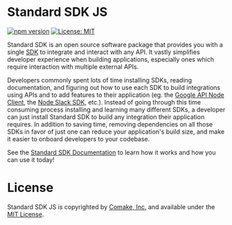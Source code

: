 # Standard SDK JS

[![npm version](https://badge.fury.io/js/@comake%2Fstandard-sdk-js.svg)](https://badge.fury.io/js/@comake%2Fstandard-sdk-js) [![License: MIT](https://img.shields.io/badge/License-MIT-yellow.svg)](https://opensource.org/licenses/MIT)

Standard SDK is an open source software package that provides you with a single [SDK](https://en.wikipedia.org/wiki/Software\_development\_kit) to integrate and interact with any API. It vastly simplifies developer experience when building applications, especially ones which require interaction with multiple external APIs.

Developers commonly spent lots of time installing SDKs, reading documentation, and figuring out how to use each SDK to build integrations using APIs and to add features to their application (eg. the [Google API Node Client](https://www.npmjs.com/package/googleapis), the [Node Slack SDK](https://slack.dev/node-slack-sdk/), etc.). Instead of going through this time consuming process installing and learning many different SDKs, a developer can just install Standard SDK to build any integration their application requires. In addition to saving time, removing dependencies on all those SDKs in favor of just one can reduce your application's build size, and make it easier to onboard developers to your codebase.

See the [Standard SDK Documentation](https://comake-1.gitbook.io/standard-sdk/) to learn how it works and how you can use it today!

# License

Standard SDK JS is copyrighted by [Comake, Inc.](https://comake.io) and available under the [MIT License](LICENSE.md).